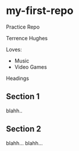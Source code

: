 # my-first-repo
Practice Repo

Terrence Hughes

Loves:

* Music
* Video Games

Headings
## Section 1

blahh..

## Section 2

blahh... 
blahh...
